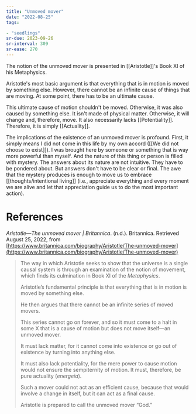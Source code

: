 ```yaml
---
title: "Unmoved mover"
date: "2022-08-25"
tags:

- "seedlings"
sr-due: 2023-09-26
sr-interval: 309
sr-ease: 270
---
```


The notion of the unmoved mover is presented in [[Aristotle]]'s Book XI of his Metaphysics. 

Aristotle's most basic argument is that everything that is in motion is moved by something else. However, there cannot be an infinite cause of things that are moving. At some point, there has to be an ultimate cause.

This ultimate cause of motion shouldn't be moved. Otherwise, it was also caused by something else. It isn't made of physical matter. Otherwise, it will change and, therefore, move. It also necessarily lacks [[Potentiality]]. Therefore, it is simply [[Actuality]].

The implications of the existence of an unmoved mover is profound. First, it simply means I did not come in this life by my own accord ([[We did not choose to exist]]). I was brought here by someone or something that is way more powerful than myself. And the nature of this thing or person is filled with mystery. The answers about its nature are not intuitive. They have to be pondered about. But answers don't have to be clear or final. The awe that the mystery produces is enough to move us to embrace [[thoughts/intentional living]] (i.e., appreciate everything and every moment we are alive and let that appreciation guide us to do the most important action).

# References

_Aristotle—The unmoved mover | Britannica_. (n.d.). Britannica. Retrieved August 25, 2022, from [https://www.britannica.com/biography/Aristotle/The-unmoved-mover](https://www.britannica.com/biography/Aristotle/The-unmoved-mover)
>The way in which Aristotle seeks to show that the universe is a single causal system is through an examination of the notion of movement, which finds its culmination in Book XI of the _Metaphysics_.
>
>Aristotle’s fundamental principle is that everything that is in motion is moved by something else.
>
>He then argues that there cannot be an infinite series of moved movers.
>
>This series cannot go on forever, and so it must come to a halt in some X that is a cause of motion but does not move itself—an unmoved mover.
>
>It must lack matter, for it cannot come into existence or go out of existence by turning into anything else.
>
>It must also lack potentiality, for the mere power to cause motion would not ensure the sempiternity of motion. It must, therefore, be pure actuality (_energeia_).
>
>Such a mover could not act as an efficient cause, because that would involve a change in itself, but it can act as a final cause.
>
>Aristotle is prepared to call the unmoved mover “God.”